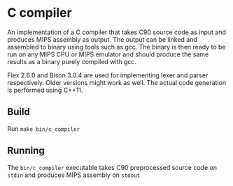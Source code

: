 C compiler
========

An implementation of a C compiler that takes C90 source code as input 
and produces MIPS assembly as output. The output can be linked and 
assembled to binary using tools such as gcc. The binary is then ready to 
be run on any MIPS CPU or MIPS emulator and should produce the same results as 
a binary purely compiled with gcc. 

Flex 2.6.0 and Bison 3.0.4 are used for implementing lexer and parser 
respectively. Older versions might work as well. The actual code generation
is performed using C++11.

Build
-------------------

Run `make bin/c_compiler`

Running 
-------------------

The `bin/c_compiler` executable takes C90 preprocessed source 
code on `stdin` and produces MIPS assembly on `stdout`

